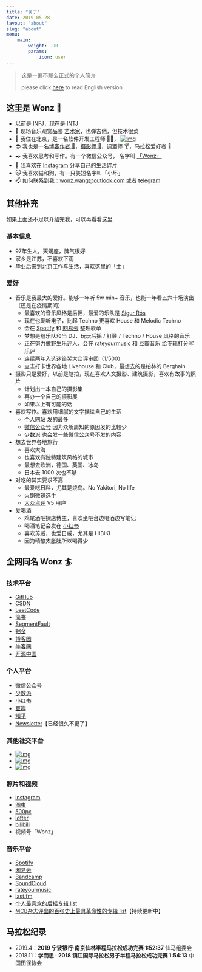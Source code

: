 ```yaml
---
title: "关于"
date: 2019-05-28
layout: "about"
slug: "about"
menu:
    main:
        weight: -90
        params: 
            icon: user
---
```

> 这是一偏不那么正式的个人简介
>
> please click [here](https://wonz.wang/en/about/) to read English version

## 这里是 Wonz 👋

- 以前是 INFJ，现在是 INTJ
- 🎸 现场音乐观赏品鉴 [艺术家](https://wonz.wang/live/)，也弹吉他，但技术很菜
- 🔭 我住在北京，是一名软件开发工程师 👨‍💻， [![img](https://img.shields.io/badge/dynamic/json?color=000000&label=GitHub&query=%24.data.totalSubs&suffix=%20followers&url=https%3A%2F%2Fapi.spencerwoo.com%2Fsubstats%2F%3Fsource%3Dgithub%26queryKey%3DWonz5130)](https://github.com/Wonz5130)
- 😎 我也是一名[博客作者 📝](https://wonz.wang/)，[摄影师 📸](https://www.instagram.com/wonz_photo/)，调酒师 🍸，马拉松爱好者 🏃
- ✒️ 我喜欢思考和写作。有一个微信公众号， 名字叫 [「Wonz」](https://raw.githubusercontent.com/Wonz5130/My-Private-ImgHost/master/img/202310071443001.png)
- 🎨 我喜欢在 [Instagram](https://www.instagram.com/wonz_wang/) 分享自己的生活碎片
- 🐱 我喜欢猫和狗，有一只美短名字叫「小坏」
- 📫 如何联系到我：wonz.wang@outlook.com 或者 [telegram](https://t.me/wonz_wang)

## 其他补充

如果上面还不足以介绍完我，可以再看看这里

### 基本信息

- 97年生人，天蝎座，脾气很好
- 家乡是江苏，不喜欢下雨
- 毕业后来到北京工作与生活，喜欢这里的「土」

### 爱好

- 音乐是我最大的爱好。能够一年听 5w min+ 音乐，也能一年看五六十场演出（还是在疫情期间）
  - 最喜欢的音乐风格是后摇，最爱的乐队是 [Sigur Rós](https://sigurros.com/)
  - 现在也爱听电子，比起 Techno 更喜欢 House 和 Melodic Techno
  - 会在 [Spotify](https://spotify.link/Xd49excqpDb) 和 [网易云](https://music.163.com/#/user/home?id=341450455) 整理歌单
  - 梦想是组乐队和当 DJ，玩玩后摇 / 钉鞋 / Techno / House 风格的音乐
  - 正在努力做野生乐评人，会在 [rateyourmusic](https://rateyourmusic.com/~Wonz) 和 [豆瓣音乐](https://music.douban.com/mine?status=collect) 给专辑打分写乐评
  - 连续两年入选迷笛奖大众评审团（1/500）
  - 立志打卡世界各地 Livehouse 和 Club，最想去的是柏林的 Berghain
- 摄影只是爱好，以前是瞎拍，现在喜欢人文摄影、建筑摄影，喜欢有故事的照片
  - 计划出一本自己的摄影集
  - 再办一个自己的摄影展
  - 如果以上有可能的话
- 喜欢写作。喜欢用细腻的文字描绘自己的生活
  - [个人网站](https://wonz.wang) 发的最多
  - [微信公众号](https://raw.githubusercontent.com/Wonz5130/My-Private-ImgHost/master/img/202310071443001.png) 因为众所周知的原因发的比较少
  - [少数派](https://sspai.com/u/wonzwang/updates) 也会发一些微信公众号不发的内容
- 想去世界各地旅行
  - 喜欢大海
  - 也喜欢有独特建筑风格的城市
  - 最想去欧洲，德国、英国、冰岛
  - 日本去 1000 次也不够
- 对吃的其实要求不高
  - 最爱吃日料，尤其是烧鸟。No Yakitori, No life
  - 火锅微辣选手
  - [大众点评](https://www.dianping.com/member/1128604801) V5 用户
- 爱喝酒
  - 鸡尾酒吧探店博主，喜欢坐吧台边喝酒边写笔记
  - 喝酒笔记会发在 [小红书](https://www.xiaohongshu.com/user/profile/5891c74c5e87e75b62713275)
  - 喜欢苏威，也爱日威，尤其是 HIBIKI
  - 因为精酿太胀肚所以喝得少

## 全网同名 Wonz 🏄

### 技术平台

- [GitHub](https://github.com/Wonz5130)
- [CSDN](https://wonzwang.blog.csdn.net/)
- [LeetCode](https://leetcode-cn.com/u/wonz/)
- [简书](https://www.jianshu.com/u/faadf622beb4)
- [SegmentFault](https://segmentfault.com/u/wonz)
- [掘金](https://juejin.im/user/501033034850205)
- [博客园](https://www.cnblogs.com/wonz/)
- [牛客网](https://blog.nowcoder.net/wonz)
- [开源中国](https://my.oschina.net/wonz)

### 个人平台

- [微信公众号](https://raw.githubusercontent.com/Wonz5130/My-Private-ImgHost/master/img/202310071443001.png)
- [少数派](https://sspai.com/u/wonzwang/updates)
- [小红书](https://www.xiaohongshu.com/user/profile/5891c74c5e87e75b62713275)
- [豆瓣](https://www.douban.com/people/wonz/)
- [知乎](https://www.zhihu.com/people/wonzwang)
- [Newsletter](https://wonz.hedwig.pub/)【已经很久不更了】

### 其他社交平台

- [![img](https://img.shields.io/badge/dynamic/json?color=ffe411&label=%E5%8D%B3%E5%88%BB&query=%24.data.totalSubs&suffix=%20%E8%A2%AB%E5%85%B3%E6%B3%A8&url=https%3A%2F%2Fapi.spencerwoo.com%2Fsubstats%2F%3Fsource%3DjikeFollower%26queryKey%3DWonz221)](https://rsshub.app/jike/user/Wonz221)
- [![img](https://img.shields.io/badge/dynamic/json?color=DC143C&label=%E5%BE%AE%E5%8D%9A&query=%24.data.totalSubs&suffix=%20%E7%B2%89%E4%B8%9D&url=https%3A%2F%2Fapi.spencerwoo.com%2Fsubstats%2F%3Fsource%3Dweibo%26queryKey%3D5994991181)](https://weibo.com/wonzwang)
- [![img](https://img.shields.io/badge/dynamic/json?color=FF0000&label=%E7%BD%91%E6%98%93%E4%BA%91&query=%24.data.totalSubs&suffix=%20%E7%B2%89%E4%B8%9D&url=https%3A%2F%2Fapi.spencerwoo.com%2Fsubstats%2F%3Fsource%3DneteaseMusic%26queryKey%3D341450455)](https://music.163.com/#/user/home?id=341450455)

### 照片和视频

- [instagram](https://www.instagram.com/wonz_photo/)
- [图虫](https://wonz-wang.tuchong.com/)
- [500px](https://500px.com.cn/wonz)
- [lofter](https://wonz-wang.lofter.com/)
- [bilibili](https://space.bilibili.com/5490664)
- 视频号「Wonz」

### 音乐平台

- [Spotify](https://spotify.link/Xd49excqpDb)
- [网易云](https://music.163.com/#/user/home?id=341450455)
- [Bandcamp](https://bandcamp.com/wonzwang)
- [SoundCloud](https://soundcloud.com/user-97840764)
- [rateyourmusic](https://rateyourmusic.com/~Wonz)
- [last.fm](https://www.last.fm/user/wonz-wang)
- [个人最喜欢的后摇专辑 list](https://rateyourmusic.com/list/Wonz/best-post-rock/)
- [MCB杂志评出的百张史上最具革命性的专辑 list](https://rateyourmusic.com/list/Wonz/mcb-best-100/)【持续更新中】

## 马拉松纪录

- 2019.4：**2019 宁波银行·南京仙林半程马拉松成功完赛 1:52:37** 仙马组委会
- 2018.11：**学而思 · 2018 镇江国际马拉松男子半程马拉松成功完赛 1:54:13** 中国田径协会
